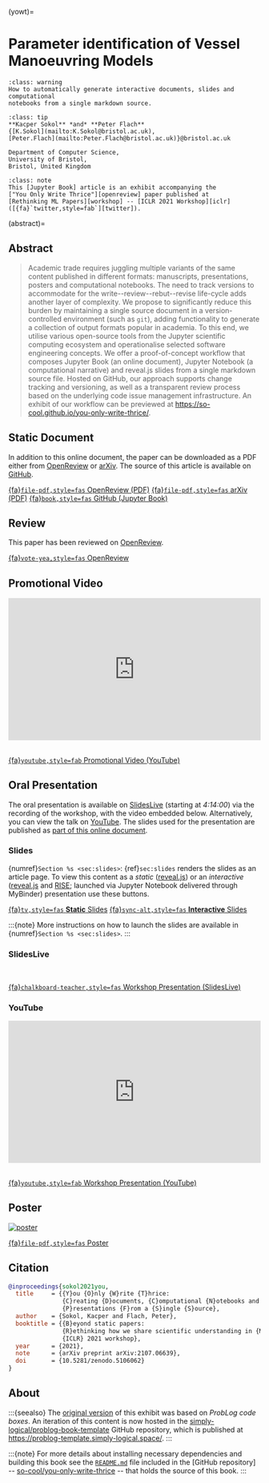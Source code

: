 (yowt)=
# Parameter identification of Vessel Manoeuvring Models

```{admonition} TL;DR
:class: warning
How to automatically generate interactive documents, slides and computational
notebooks from a single markdown source.
```

```{admonition} Authors
:class: tip
**Kacper Sokol** *and* **Peter Flach**  
{[K.Sokol](mailto:K.Sokol@bristol.ac.uk),
[Peter.Flach](mailto:Peter.Flach@bristol.ac.uk)}@bristol.ac.uk

Department of Computer Science,  
University of Bristol,  
Bristol, United Kingdom
```

```{admonition} Venue
:class: note
This [Jupyter Book] article is an exhibit accompanying the
["You Only Write Thrice"][openreview] paper published at
[Rethinking ML Papers][workshop] -- [ICLR 2021 Workshop][iclr]
([{fa}`twitter,style=fab`][twitter]).
```

(abstract)=
## Abstract ##
> Academic trade requires juggling multiple variants of the same content
  published in different formats: manuscripts, presentations, posters
  and computational notebooks. The need to track versions to accommodate
  for the write--review--rebut--revise life-cycle adds another layer of
  complexity. We propose to significantly reduce this burden by
  maintaining a single source document in a version-controlled
  environment (such as `git`), adding functionality to generate a
  collection of output formats popular in academia. To this end, we
  utilise various open-source tools from the Jupyter scientific
  computing ecosystem and operationalise selected software engineering
  concepts. We offer a proof-of-concept workflow that composes Jupyter
  Book (an online document), Jupyter Notebook (a computational
  narrative) and reveal.js slides from a single markdown source file.
  Hosted on GitHub, our approach supports change tracking and
  versioning, as well as a transparent review process based on the
  underlying code issue management infrastructure. An exhibit of our
  workflow can be previewed at
  <https://so-cool.github.io/you-only-write-thrice/>.

## Static Document ##

In addition to this online document, the paper can be downloaded as a PDF
either from [OpenReview] or [arXiv].
The source of this article is available on [GitHub][source].

<a class="btn btn-outline-primary"
   href="https://openreview.net/forum?id=i4zpuNRiU4G">{fa}`file-pdf,style=fas` OpenReview (PDF)</a>
<a class="btn btn-outline-primary"
   href="https://arxiv.org/abs/2107.06639">{fa}`file-pdf,style=fas` arXiv (PDF)</a>
<a class="btn btn-outline-primary"
   href="https://github.com/so-cool/you-only-write-thrice">{fa}`book,style=fas` GitHub (Jupyter Book)</a>

## Review ##

This paper has been reviewed on [OpenReview].

<a class="btn btn-outline-success"
   href="https://openreview.net/forum?id=i4zpuNRiU4G">{fa}`vote-yea,style=fas` OpenReview</a>

## Promotional Video ##

<div style="position: relative; width: 100%; height: 0; padding-bottom: 56.25%;">
<!--width="560" height="315"-->
<iframe style="position: absolute; top: 0; left: 0; width: 100%; height: 100%;"
        src="https://www.youtube.com/embed/h9rL5QPBBs4"
        title="You Only Write Thrice – Promotional Video (ICLR 2021 Rethinking ML Papers Workshop)"
        frameborder="0"
        allow="accelerometer; autoplay; clipboard-write; encrypted-media; gyroscope; picture-in-picture"
        allowfullscreen>
</iframe>
</div>
<br>

<a class="btn btn-outline-danger"
   href="https://www.youtube.com/watch?v=h9rL5QPBBs4">{fa}`youtube,style=fab` Promotional Video (YouTube)</a>

## Oral Presentation ##

The oral presentation is available on [SlidesLive][oral-sl] (starting at
*4:14:00*) via the recording of the workshop, with the video embedded below.
Alternatively, you can view the talk on [YouTube][oral-yt].
The slides used for the presentation are published as
[part of this online document](sec:slides).

### Slides ###

{numref}`Section %s <sec:slides>`: {ref}`sec:slides` renders the slides
as an article page.
To view this content as a *static* ([reveal.js]) or an *interactive*
([reveal.js] and [RISE]; launched via Jupyter Notebook delivered through
MyBinder) presentation use these buttons.

<a class="btn btn-outline-primary"
   href="https://so-cool.github.io/you-only-write-thrice/src/slides/yowt_slides.slides.html">{fa}`tv,style=fas` <b>Static</b> Slides</a>
<a class="btn btn-outline-primary"
    href="https://mybinder.org/v2/gh/so-cool/you-only-write-thrice/master?urlpath=tree/src/slides/yowt_slides.md">{fa}`sync-alt,style=fas` <b>Interactive</b> Slides</a>

:::{note}
More instructions on how to launch the slides are available in
{numref}`Section %s <sec:slides>`.
:::

### SlidesLive ###

<!-- SlidesLive -->
<div id="presentation-embed-38956531"></div>
<script src='https://slideslive.com/embed_presentation.js'></script>
<script>
    embed = new SlidesLiveEmbed('presentation-embed-38956531', {
        presentationId: '38956531',
        autoPlay: false,
        verticalEnabled: true,
        hideTitle: true,
        allowHiddenControlsWhenPaused: true,
        startTime: 15240  // 4:14:00
    });
</script>
<br>

<a class="btn btn-outline-danger"
   href="https://slideslive.com/38956531">{fa}`chalkboard-teacher,style=fas` Workshop Presentation (SlidesLive)</a>

### YouTube ###

<div style="position: relative; width: 100%; height: 0; padding-bottom: 56.25%;">
<!--width="560" height="315"-->
<iframe style="position: absolute; top: 0; left: 0; width: 100%; height: 100%;"
        src="https://www.youtube.com/embed/GMN4TmFRwl4"
        title="You Only Write Thrice @ Rethinking ML Papers – ICLR 2021 Workshop"
        frameborder="0"
        allow="accelerometer; autoplay; clipboard-write; encrypted-media; gyroscope; picture-in-picture"
        allowfullscreen>
</iframe>
</div>
<br>

<a class="btn btn-outline-danger"
   href="https://www.youtube.com/watch?v=GMN4TmFRwl4f">{fa}`youtube,style=fab` Workshop Presentation (YouTube)</a>

## Poster ##

<a href="poster/yowt_poster.pdf">

![poster](poster/yowt_poster.jpg)

</a>

<a class="btn btn-outline-primary"
   href="poster/yowt_poster.pdf">{fa}`file-pdf,style=fas` Poster</a>

## Citation ##

```BibTeX
@inproceedings{sokol2021you,
  title     = {{Y}ou {O}nly {W}rite {T}hrice:
               {C}reating {D}ocuments, {C}omputational {N}otebooks and
               {P}resentations {F}rom a {S}ingle {S}ource},
  author    = {Sokol, Kacper and Flach, Peter},
  booktitle = {{B}eyond static papers:
               {R}ethinking how we share scientific understanding in {ML} --
               {ICLR} 2021 workshop},
  year      = {2021},
  note      = {arXiv preprint arXiv:2107.06639},
  doi       = {10.5281/zenodo.5106062}
}
```

## About ##

:::{seealso}
The [original version][v1] of this exhibit was based on *ProbLog code boxes*.
An iteration of this content is now hosted in the
[simply-logical/problog-book-template] GitHub repository, which is published
at <https://problog-template.simply-logical.space/>.
:::

:::{note}
For more details about installing necessary dependencies and building this
book see the [`README.md`] file included in the [GitHub repository] --
[so-cool/you-only-write-thrice] -- that holds the source of this book.
:::

[Jupyter Book]: https://jupyterbook.org/intro.html
[openreview]: https://openreview.net/forum?id=i4zpuNRiU4G
[arxiv]: https://arxiv.org/abs/2107.06639
[workshop]: https://rethinkingmlpapers.github.io/
[twitter]: https://twitter.com/rethinkmlpapers
[iclr]: https://iclr.cc/virtual/2021/workshop/2142
[source]: https://github.com/so-cool/you-only-write-thrice
[oral-sl]: https://slideslive.com/38956531/beyond-static-papers-rethinking-how-we-share-scientific-understanding-in-ml
[oral-yt]: https://www.youtube.com/watch?v=GMN4TmFRwl4
[so-cool/you-only-write-thrice]: https://github.com/so-cool/you-only-write-thrice
[`README.md`]: https://github.com/so-cool/you-only-write-thrice#readme
[reveal.js]: https://github.com/hakimel/reveal.js/
[RISE]: https://rise.readthedocs.io/en/stable/
[v1]: https://github.com/So-Cool/you-only-write-thrice/releases/tag/v1
[simply-logical/problog-book-template]: https://github.com/simply-logical/problog-book-template
